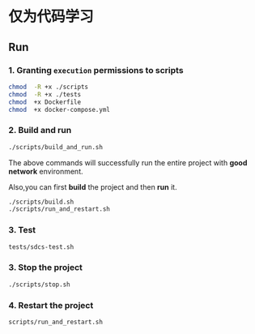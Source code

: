 # 仅为代码学习

## Run

### 1. Granting `execution` permissions to scripts

```bash
chmod  -R +x ./scripts
chmod  -R +x ./tests
chmod  +x Dockerfile
chmod  +x docker-compose.yml
```

### 2. Build and run

```bash
./scripts/build_and_run.sh
```

The above commands will successfully run the entire project with **good network** environment.

Also,you can first **build** the project and then **run** it.

```bash
./scripts/build.sh
./scripts/run_and_restart.sh
```
### 3. Test

```bash
tests/sdcs-test.sh
```


### 3. Stop the project

```bash
./scripts/stop.sh
```

### 4. Restart the project

```bash
scripts/run_and_restart.sh
```



